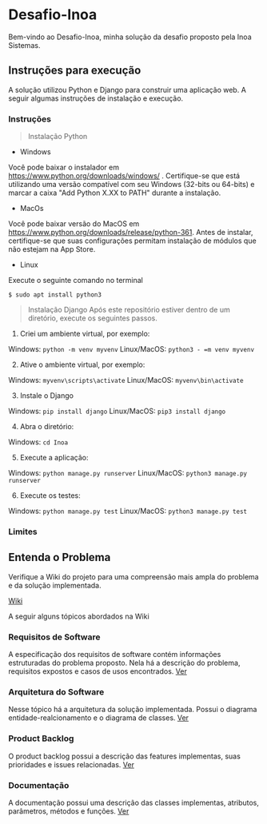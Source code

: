 # Desafio-Inoa
Bem-vindo ao Desafio-Inoa, minha solução da desafio proposto pela Inoa Sistemas.

## Instruções para execução
A solução utilizou Python e Django para construir uma aplicação web. A seguir algumas instruções de instalação e execução.

### Instruções
> Instalação Python

* Windows

Você pode baixar o instalador em https://www.python.org/downloads/windows/ . Certifique-se que está utilizando uma versão compatível com seu Windows (32-bits ou 64-bits) e 
marcar a caixa "Add Python X.XX to PATH" durante a instalação.

* MacOs

Você pode baixar versão do MacOS em  https://www.python.org/downloads/release/python-361. Antes de instalar, certifique-se que suas configurações permitam instalação de módulos
que não estejam na App Store.

* Linux

Execute o seguinte comando no terminal

`$ sudo apt install python3`

> Instalação Django
Após este repositório estiver dentro de um diretório, execute os seguintes passos.

1. Criei um ambiente virtual, por exemplo:

Windows: `python -m venv myvenv`
Linux/MacOS: `python3 - =m venv myvenv`

2. Ative o ambiente virtual, por exemplo:

Windows: `myvenv\scripts\activate`
Linux/MacOS: `myvenv\bin\activate`

3. Instale o Django

Windows: `pip install django`
Linux/MacOS: `pip3 install django`

4. Abra o diretório:

Windows: `cd Inoa`

5. Execute a aplicação:

Windows: `python manage.py runserver`
Linux/MacOS: `python3 manage.py runserver`

6. Execute os testes:

Windows: `python manage.py test`
Linux/MacOS: `python3 manage.py test`

### Limites


## Entenda o Problema
Verifique a Wiki do projeto para uma compreensão mais ampla do problema e da solução implementada.

[Wiki](https://github.com/PedroAntonioFS/Desafio-Inoa/wiki)

A seguir alguns tópicos abordados na Wiki

### Requisitos de Software
A especificação dos requisitos de software contém informações estruturadas do problema proposto. Nela há a descrição do problema, requisitos expostos e casos de usos encontrados.
[Ver](https://drive.google.com/file/d/1Yn1OREJIaLayQKNKZGOm9vAsNNeAHZDh/view)

### Arquitetura do Software
Nesse tópico há a arquitetura da solução implementada. Possui o diagrama entidade-realcionamento e o diagrama de classes.
[Ver](https://github.com/PedroAntonioFS/Desafio-Inoa/wiki/Arquitetura-do-Software)

### Product Backlog
O product backlog possui a descrição das features implementas, suas prioridades e issues relacionadas.
[Ver](https://github.com/PedroAntonioFS/Desafio-Inoa/wiki/Product-Backlog)

### Documentação
A documentação possui uma descrição das classes implementas, atributos, parâmetros, métodos e funções.
[Ver](https://github.com/PedroAntonioFS/Desafio-Inoa/wiki/Documenta%C3%A7%C3%A3o)
